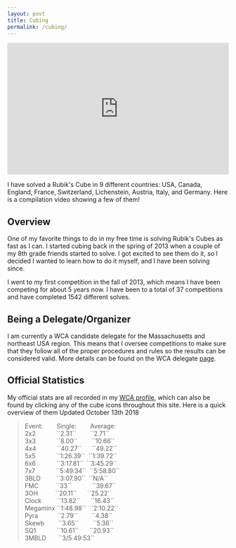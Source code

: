 ```yaml
---
layout: post
title: Cubing
permalink: /cubing/
---
```

<iframe style="width:100%"  height="300" src="https://www.youtube.com/embed/hmEtICgU-9U" frameborder="0" allow="autoplay; encrypted-media" allowfullscreen></iframe>

I have solved a Rubik's Cube in 9 different countries: USA, Canada, England, France, Switzerland, Lichenstein, Austria, Italy, and Germany. Here is a compilation video showing a few of them!

<!-- <hr /> -->

<h2 id="heading2">Overview</h2>
<p>One of my favorite things to do in my free time is solving Rubik's Cubes as fast as I can. I started cubing back in the spring of 2013 when a couple of my 8th grade friends started to solve. I got excited to see them do it, so I decided I wanted to learn how to do it myself, and I have been solving since.</p>

<p>I went to my first competition in the fall of 2013, which means I have been competing for about 5 years now. I have been to a total of 37 competitions and have completed 1542 different solves.</p>

<h2 id="heading2">Being a Delegate/Organizer</h2>
<p>I am currently a WCA candidate delegate for the Massachusetts and northeast USA region. This means that I oversee competitions to make sure that they follow all of the proper procedures and rules so the results can be considered valid. More details can be found on the WCA delegate <a href="https://www.worldcubeassociation.org/delegates">page</a>.</p>

<h2 id="heading2">Official Statistics</h2>
My official stats are all recorded in my <a href="https://www.worldcubeassociation.org/persons/2013BULM01" target="_blank">WCA profile</a>, which can also be found by clicking any of the cube icons throughout this site. Here is a quick overview of them
Updated October 13th 2018

<blockquote>
Event: &nbsp;&nbsp;&nbsp;&nbsp;&nbsp;&nbsp; Single: &nbsp;&nbsp;&nbsp;&nbsp;&nbsp;&nbsp; Average: <br>
2x2 &nbsp;&nbsp;&nbsp;&nbsp;&nbsp;&nbsp;&nbsp;&nbsp;&nbsp;&nbsp; ``2.31`` &nbsp;&nbsp;&nbsp;&nbsp;&nbsp;&nbsp;&nbsp;``2.71`` <br>
3x3 &nbsp;&nbsp;&nbsp;&nbsp;&nbsp;&nbsp;&nbsp;&nbsp;&nbsp;&nbsp; ``8.00`` &nbsp;&nbsp;&nbsp;&nbsp;&nbsp;&nbsp;&nbsp;``10.66`` <br>
4x4 &nbsp;&nbsp;&nbsp;&nbsp;&nbsp;&nbsp;&nbsp;&nbsp;&nbsp;&nbsp; ``40.27`` &nbsp;&nbsp;&nbsp;&nbsp;&nbsp;``49.22`` <br>
5x5 &nbsp;&nbsp;&nbsp;&nbsp;&nbsp;&nbsp;&nbsp;&nbsp;&nbsp;&nbsp; ``1:26.39`` &nbsp;``1:39.72`` <br>
6x6 &nbsp;&nbsp;&nbsp;&nbsp;&nbsp;&nbsp;&nbsp;&nbsp;&nbsp;&nbsp; ``3:17.81`` &nbsp;``3:45.29`` <br>
7x7 &nbsp;&nbsp;&nbsp;&nbsp;&nbsp;&nbsp;&nbsp;&nbsp;&nbsp;&nbsp; ``5:49.34`` &nbsp;``5:58.80`` <br>
3BLD &nbsp;&nbsp;&nbsp;&nbsp;&nbsp;&nbsp;&nbsp; ``3:07.90`` &nbsp;``N/A``<br>
FMC &nbsp;&nbsp;&nbsp;&nbsp;&nbsp;&nbsp;&nbsp;&nbsp; ``33`` &nbsp;&nbsp;&nbsp;&nbsp;&nbsp;&nbsp;&nbsp;&nbsp;&nbsp;&nbsp; ``39.67`` <br>
3OH &nbsp;&nbsp;&nbsp;&nbsp;&nbsp;&nbsp;&nbsp;&nbsp; ``20.11`` &nbsp;&nbsp;&nbsp;&nbsp;&nbsp;``25.22`` <br>
Clock &nbsp;&nbsp;&nbsp;&nbsp;&nbsp;&nbsp;&nbsp; ``13.82`` &nbsp;&nbsp;&nbsp;&nbsp;&nbsp;``16.43`` <br>
Megaminx ``1:48.98`` &nbsp;``2:10.22`` <br>
Pyra&nbsp;&nbsp;&nbsp;&nbsp;&nbsp;&nbsp;&nbsp;&nbsp;&nbsp;&nbsp; ``2.79`` &nbsp;&nbsp;&nbsp;&nbsp;&nbsp;&nbsp;&nbsp;``4.38`` <br>
Skewb&nbsp;&nbsp;&nbsp;&nbsp;&nbsp;&nbsp;&nbsp; ``3.65`` &nbsp;&nbsp;&nbsp;&nbsp;&nbsp;&nbsp;&nbsp;``5.36`` <br>
SQ1 &nbsp;&nbsp;&nbsp;&nbsp;&nbsp;&nbsp;&nbsp;&nbsp;&nbsp;&nbsp; ``10.61`` &nbsp;&nbsp;&nbsp;&nbsp;&nbsp;``20.93`` <br>
3MBLD &nbsp;&nbsp;&nbsp;&nbsp;&nbsp; ``3/5 49:53``
</blockquote>
